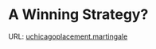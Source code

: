 # A Winning Strategy?
URL: [uchicagoplacement.martingale](https://uchicago.kattis.com/problems/uchicagoplacement.martingale)
